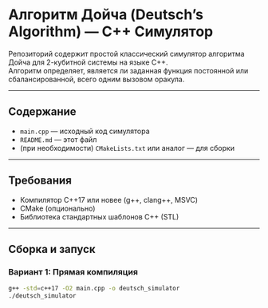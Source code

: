 # Алгоритм Дойча (Deutsch’s Algorithm) — C++ Симулятор

Репозиторий содержит простой классический симулятор алгоритма Дойча для 2-кубитной системы на языке C++.  
Алгоритм определяет, является ли заданная функция постоянной или сбалансированной, всего одним вызовом оракула.

---

## Содержание

- `main.cpp` — исходный код симулятора  
- `README.md` — этот файл  
- (при необходимости) `CMakeLists.txt` или аналог — для сборки

---

## Требования

- Компилятор C++17 или новее (g++, clang++, MSVC)  
- CMake (опционально)  
- Библиотека стандартных шаблонов C++ (STL)

---

## Сборка и запуск

### Вариант 1: Прямая компиляция

```bash
g++ -std=c++17 -O2 main.cpp -o deutsch_simulator
./deutsch_simulator
